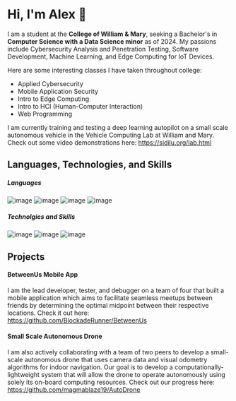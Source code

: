 # Hi, I'm Alex 👋


I am a student at the **College of William & Mary**, seeking a Bachelor's in **Computer Science with a Data Science minor** as of 2024. My passions include Cybersecurity Analysis and Penetration Testing, Software Development, Machine Learning, and Edge Computing for IoT Devices.

Here are some interesting classes I have taken throughout college:

- Applied Cybersecurity
- Mobile Application Security
- Intro to Edge Computing
- Intro to HCI (Human-Computer Interaction)
- Web Programming

I am currently training and testing a deep learning autopilot on a small scale autonomous vehicle in the Vehicle Computing Lab at William and Mary. Check out some video demonstrations here: https://sidilu.org/lab.html

## Languages, Technologies, and Skills

##### Languages
![image](https://img.shields.io/badge/Java-ED8B00?style=for-the-badge&logo=java&logoColor=white)
![image](https://img.shields.io/badge/Python-FFD43B?style=for-the-badge&logo=python&logoColor=blue)
![image](https://img.shields.io/badge/C-00599C?style=for-the-badge&logo=c&logoColor=white)
![image](https://img.shields.io/badge/C%2B%2B-00599C?style=for-the-badge&logo=c%2B%2B&logoColor=white)

##### Technolgies and Skills
![image](https://img.shields.io/badge/Numpy-777BB4?style=for-the-badge&logo=numpy&logoColor=white)
![image](https://img.shields.io/badge/Pandas-2C2D72?style=for-the-badge&logo=pandas&logoColor=white)
![image](https://img.shields.io/badge/Jupyter-F37626.svg?&style=for-the-badge&logo=Jupyter&logoColor=white)

## Projects  
#### BetweenUs Mobile App   
I am the lead developer, tester, and debugger on a team of four that built a mobile application which aims to facilitate seamless meetups between friends by determining the optimal midpoint between their respective locations. Check it out here:  
https://github.com/BlockadeRunner/BetweenUs  
   

#### Small Scale Autonomous Drone   
I am also actively collaborating with a team of two peers to develop a small-scale autonomous drone that uses camera data and visual odometry algorithms for indoor navigation. Our goal is to develop a computationally-lightweight system that will allow the drone to operate autonomously using solely its on-board computing resources. Check out our progress here:  
https://github.com/magmablaze19/AutoDrone
   
<!--## Github Stats-->

<!--[![GitHub Streak](http://github-readme-streak-stats.herokuapp.com?user=BlockadeRunner&theme=github-dark&hide_border=true&date_format=M%20j%5B%2C%20Y%5D)](https://git.io/streak-stats) -->

<!--[![Most Used Languages](https://github-readme-stats.vercel.app/api/top-langs/?username=BlockadeRunner&layout=compact&theme=github_dark&hide_border=true&langs_count=8&exclude_repo=3D-SHARKS)](https://github.com/anuraghazra/github-readme-stats)-->  



<!--
**BlockadeRunner/BlockadeRunner** is a ✨ _special_ ✨ repository because its `README.md` (this file) appears on your GitHub profile.

Here are some ideas to get you started:

- 🔭 I’m currently working on ...
- 🌱 I’m currently learning ...
- 👯 I’m looking to collaborate on ...
- 🤔 I’m looking for help with ...
- 💬 Ask me about ...
- 📫 How to reach me: ...
- 😄 Pronouns: ...
- ⚡ Fun fact: ...
-->
